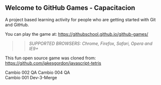 ## Welcome to GitHub Games - Capacitacion

A project based learning activity for people who are getting started with Git and GitHub.

You can play the game at: https://githubschool.github.io/github-games/

>> _*SUPPORTED BROWSERS*: Chrome, Firefox, Safari, Opera and IE9+_

This fun open source game was cloned from: https://github.com/jakesgordon/javascript-tetris


Cambio 002 QA
Cambio 004 QA   
Cambio 001 Dev-3-Merge